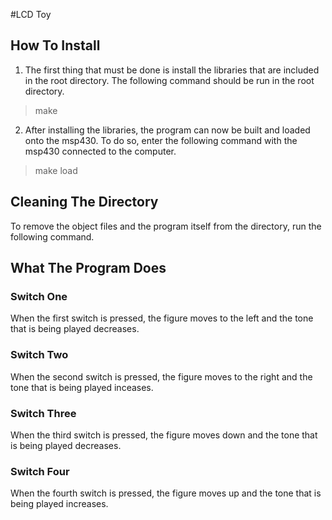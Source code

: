 #LCD Toy

## How To Install
1. The first thing that must be done is install the libraries that are
included in the root directory. The following command should be run in the
root directory.
> make
2. After installing the libraries, the program can now be built and loaded
onto the msp430. To do so, enter the following command with the msp430
connected to the computer.
> make load
## Cleaning The Directory
To remove the object files and the program itself from the directory, run the
following command.
## What The Program Does
### Switch One
When the first switch is pressed, the figure moves to the left and the tone
that is being played decreases.
### Switch Two
When the second switch is pressed, the figure moves to the right and the tone
that is being played inceases.
### Switch Three
When the third switch is pressed, the figure moves down and the tone that is
being played decreases.
### Switch Four
When the fourth switch is pressed, the figure moves up and the tone that is
being played increases.
